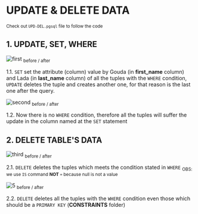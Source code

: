 # UPDATE & DELETE DATA

<sub> Check out `UPD-DEL.pgsql` file  to follow the code</sub>

## 1. UPDATE, SET, WHERE
![first](https://github.com/RogerCL24/pgSQL/assets/90930371/00c6be9c-d82b-4737-8949-e4e574a0f02b)
<sub>before / after </sub>

1.1. `SET` set the attribute (column) value by Gouda (in **first_name** column) and Lada (in **last_name** column) of all the tuples with the `WHERE` condition, `UPDATE` deletes the tuple and creates another one, for that reason is the last one after the query.

![second](https://github.com/RogerCL24/pgSQL/assets/90930371/a4d9a8a7-e839-4325-bb1c-5bb50c158e85)
<sub>before / after </sub>

1.2. Now there is no `WHERE` condition, therefore all the tuples will suffer the update in the column named at the `SET` statement

## 2. DELETE TABLE'S DATA
![third](https://github.com/RogerCL24/pgSQL/assets/90930371/0c7eb9e7-f2a0-4f2a-9f74-2690967fa3ab)
<sub>before / after </sub>

2.1. `DELETE` deletes the tuples which meets the condition stated in `WHERE` <sub>OBS: we use `IS` command **NOT** `=` because null is not a value</sub>

![5](https://github.com/RogerCL24/pgSQL/assets/90930371/86c9a4df-1d49-40b0-af16-5afce37f6071)
<sub>before / after </sub>

2.2. `DELETE` deletes all the tuples with the `WHERE` condition even those which should be a `PRIMARY KEY` (**CONSTRAINTS** folder)

